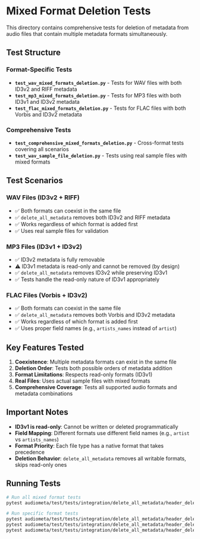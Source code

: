 # Mixed Format Deletion Tests

This directory contains comprehensive tests for deletion of metadata from audio files that contain multiple metadata formats simultaneously.

## Test Structure

### Format-Specific Tests

- **`test_wav_mixed_formats_deletion.py`** - Tests for WAV files with both ID3v2 and RIFF metadata
- **`test_mp3_mixed_formats_deletion.py`** - Tests for MP3 files with both ID3v1 and ID3v2 metadata  
- **`test_flac_mixed_formats_deletion.py`** - Tests for FLAC files with both Vorbis and ID3v2 metadata

### Comprehensive Tests

- **`test_comprehensive_mixed_formats_deletion.py`** - Cross-format tests covering all scenarios
- **`test_wav_sample_file_deletion.py`** - Tests using real sample files with mixed formats

## Test Scenarios

### WAV Files (ID3v2 + RIFF)
- ✅ Both formats can coexist in the same file
- ✅ `delete_all_metadata` removes both ID3v2 and RIFF metadata
- ✅ Works regardless of which format is added first
- ✅ Uses real sample files for validation

### MP3 Files (ID3v1 + ID3v2)
- ✅ ID3v2 metadata is fully removable
- ⚠️ ID3v1 metadata is read-only and cannot be removed (by design)
- ✅ `delete_all_metadata` removes ID3v2 while preserving ID3v1
- ✅ Tests handle the read-only nature of ID3v1 appropriately

### FLAC Files (Vorbis + ID3v2)
- ✅ Both formats can coexist in the same file
- ✅ `delete_all_metadata` removes both Vorbis and ID3v2 metadata
- ✅ Works regardless of which format is added first
- ✅ Uses proper field names (e.g., `artists_names` instead of `artist`)

## Key Features Tested

1. **Coexistence**: Multiple metadata formats can exist in the same file
2. **Deletion Order**: Tests both possible orders of metadata addition
3. **Format Limitations**: Respects read-only formats (ID3v1)
4. **Real Files**: Uses actual sample files with mixed formats
5. **Comprehensive Coverage**: Tests all supported audio formats and metadata combinations

## Important Notes

- **ID3v1 is read-only**: Cannot be written or deleted programmatically
- **Field Mapping**: Different formats use different field names (e.g., `artist` vs `artists_names`)
- **Format Priority**: Each file type has a native format that takes precedence
- **Deletion Behavior**: `delete_all_metadata` removes all writable formats, skips read-only ones

## Running Tests

```bash
# Run all mixed format tests
pytest audiometa/test/tests/integration/delete_all_metadata/header_deletion/mixed_format/ -v

# Run specific format tests
pytest audiometa/test/tests/integration/delete_all_metadata/header_deletion/mixed_format/test_wav_mixed_formats_deletion.py -v
pytest audiometa/test/tests/integration/delete_all_metadata/header_deletion/mixed_format/test_mp3_mixed_formats_deletion.py -v
pytest audiometa/test/tests/integration/delete_all_metadata/header_deletion/mixed_format/test_flac_mixed_formats_deletion.py -v
```
